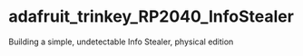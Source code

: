 # adafruit_trinkey_RP2040_InfoStealer
Building a simple, undetectable Info Stealer, physical edition
